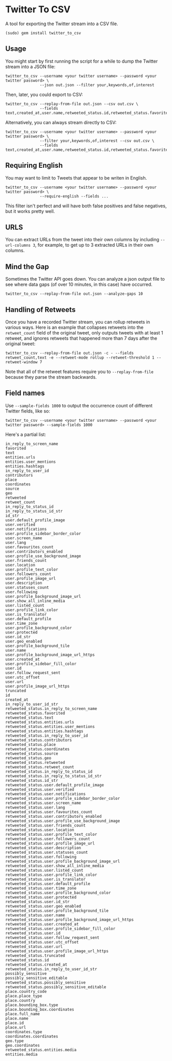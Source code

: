 # Twitter To CSV

A tool for exporting the Twitter stream into a CSV file.

    (sudo) gem install twitter_to_csv

## Usage

You might start by first running the script for a while to dump the Twitter stream into a JSON file:

    twitter_to_csv --username <your twitter username> --password <your twitter password> \
                   --json out.json --filter your,keywords,of,interest

Then, later, you could export to CSV:

    twitter_to_csv --replay-from-file out.json --csv out.csv \
                   --fields text,created_at,user.name,retweeted_status.id,retweeted_status.favorited,...

Alternatively, you can always stream directly to CSV:

    twitter_to_csv --username <your twitter username> --password <your twitter password> \
                   --filter your,keywords,of,interest --csv out.csv \
                   --fields text,created_at,user.name,retweeted_status.id,retweeted_status.favorited,...

## Requiring English

You may want to limit to Tweets that appear to be writen in English.

    twitter_to_csv --username <your twitter username> --password <your twitter password> \
                   --require-english --fields ...

This filter isn't perfect and will have both false positives and false negatives, but it works pretty well.

## URLS

You can extract URLs from the tweet into their own columns by including `--url-columns 3`, for example, to get up to 3 extracted URLs in their own columns.

## Mind the Gap

Sometimes the Twitter API goes down.  You can analyze a json output file to see where data gaps (of over 10 minutes, in this case) have occurred.

    twitter_to_csv --replay-from-file out.json --analyze-gaps 10

## Handling of Retweets

Once you have a recorded Twitter stream, you can rollup retweets in various ways.  Here is an example that collapses retweets into the `retweet_count` field of the original tweet, only outputs tweets with at least 1 retweet, and ignores retweets that happened more than 7 days after the original tweet:

    twitter_to_csv --replay-from-file out.json -c - --fields retweet_count,text -e --retweet-mode rollup --retweet-threshold 1 --retweet-window 7

Note that all of the retweet features require you to `--replay-from-file` because they parse the stream backwards.

## Field names

Use `--sample-fields 1000` to output the occurrence count of different Twitter fields, like so:

    twitter_to_csv --username <your twitter username> --password <your twitter password> --sample-fields 1000

Here's a partial list:

    in_reply_to_screen_name
    favorited
    text
    entities.urls
    entities.user_mentions
    entities.hashtags
    in_reply_to_user_id
    contributors
    place
    coordinates
    source
    geo
    retweeted
    retweet_count
    in_reply_to_status_id
    in_reply_to_status_id_str
    id_str
    user.default_profile_image
    user.verified
    user.notifications
    user.profile_sidebar_border_color
    user.screen_name
    user.lang
    user.favourites_count
    user.contributors_enabled
    user.profile_use_background_image
    user.friends_count
    user.location
    user.profile_text_color
    user.followers_count
    user.profile_image_url
    user.description
    user.statuses_count
    user.following
    user.profile_background_image_url
    user.show_all_inline_media
    user.listed_count
    user.profile_link_color
    user.is_translator
    user.default_profile
    user.time_zone
    user.profile_background_color
    user.protected
    user.id_str
    user.geo_enabled
    user.profile_background_tile
    user.name
    user.profile_background_image_url_https
    user.created_at
    user.profile_sidebar_fill_color
    user.id
    user.follow_request_sent
    user.utc_offset
    user.url
    user.profile_image_url_https
    truncated
    id
    created_at
    in_reply_to_user_id_str
    retweeted_status.in_reply_to_screen_name
    retweeted_status.favorited
    retweeted_status.text
    retweeted_status.entities.urls
    retweeted_status.entities.user_mentions
    retweeted_status.entities.hashtags
    retweeted_status.in_reply_to_user_id
    retweeted_status.contributors
    retweeted_status.place
    retweeted_status.coordinates
    retweeted_status.source
    retweeted_status.geo
    retweeted_status.retweeted
    retweeted_status.retweet_count
    retweeted_status.in_reply_to_status_id
    retweeted_status.in_reply_to_status_id_str
    retweeted_status.id_str
    retweeted_status.user.default_profile_image
    retweeted_status.user.verified
    retweeted_status.user.notifications
    retweeted_status.user.profile_sidebar_border_color
    retweeted_status.user.screen_name
    retweeted_status.user.lang
    retweeted_status.user.favourites_count
    retweeted_status.user.contributors_enabled
    retweeted_status.user.profile_use_background_image
    retweeted_status.user.friends_count
    retweeted_status.user.location
    retweeted_status.user.profile_text_color
    retweeted_status.user.followers_count
    retweeted_status.user.profile_image_url
    retweeted_status.user.description
    retweeted_status.user.statuses_count
    retweeted_status.user.following
    retweeted_status.user.profile_background_image_url
    retweeted_status.user.show_all_inline_media
    retweeted_status.user.listed_count
    retweeted_status.user.profile_link_color
    retweeted_status.user.is_translator
    retweeted_status.user.default_profile
    retweeted_status.user.time_zone
    retweeted_status.user.profile_background_color
    retweeted_status.user.protected
    retweeted_status.user.id_str
    retweeted_status.user.geo_enabled
    retweeted_status.user.profile_background_tile
    retweeted_status.user.name
    retweeted_status.user.profile_background_image_url_https
    retweeted_status.user.created_at
    retweeted_status.user.profile_sidebar_fill_color
    retweeted_status.user.id
    retweeted_status.user.follow_request_sent
    retweeted_status.user.utc_offset
    retweeted_status.user.url
    retweeted_status.user.profile_image_url_https
    retweeted_status.truncated
    retweeted_status.id
    retweeted_status.created_at
    retweeted_status.in_reply_to_user_id_str
    possibly_sensitive
    possibly_sensitive_editable
    retweeted_status.possibly_sensitive
    retweeted_status.possibly_sensitive_editable
    place.country_code
    place.place_type
    place.country
    place.bounding_box.type
    place.bounding_box.coordinates
    place.full_name
    place.name
    place.id
    place.url
    coordinates.type
    coordinates.coordinates
    geo.type
    geo.coordinates
    retweeted_status.entities.media
    entities.media
